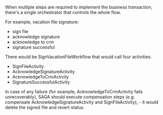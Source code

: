 When multiple steps are required to implement the business transaction, there's a single orchestrator that controls the whole flow.

For example, vacation file signature:
- sign file
- acknowledge signature
- acknowledge to crm
- signature successful

There would be SignVacationFileWorkflow that would call four activities:
- SignFileActivity
- AcknowledgeSignatureActivity
- AcknowledgeToCrmActivity
- SignatureSuccessfulActivity

In case of any failure (for example, AcknowledgeToCrmActivity fails unrecoverably), SAGA should execute compensation steps (e.g. compensate AcknowledgeSignatureActivity and SignFileActivity), - it would delete the signed file and revert status.
